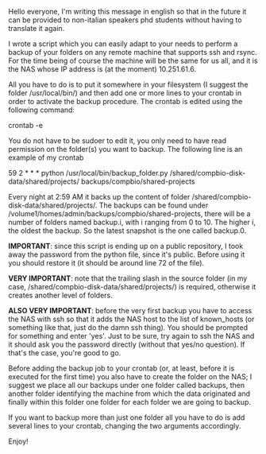 Hello everyone, I'm writing this message in english so that in the future it can be provided to non-italian speakers phd students without having to translate it again.

I wrote a script which you can easily adapt to your needs to perform a backup of your folders on any remote machine that supports ssh and rsync. For the time being of course the machine will be the same for us all, and it is the NAS whose IP address is (at the moment) 10.251.61.6.

All you have to do is to put it somewhere in your filesystem (I suggest the folder /usr/local/bin/) and then add one or more lines to your crontab in order to activate the backup procedure. The crontab is edited using the following command:

crontab -e

You do not have to be sudoer to edit it, you only need to have read permission on the folder(s) you want to backup. The following line is an example of my crontab

59 2 * * * python /usr/local/bin/backup_folder.py /shared/compbio-disk-data/shared/projects/ backups/compbio/shared-projects

Every night at 2:59 AM it backs up the content of folder /shared/compbio-disk-data/shared/projects/. The backups can be found under /volume1/homes/admin/backups/compbio/shared-projects, there will be a number of folders named backup.i, with i ranging from 0 to 10. The higher i, the oldest the backup. So the latest snapshot is the one called backup.0.

**IMPORTANT**: since this script is ending up on a public repository, I took
away the password from the python file, since it's public. Before using it you
should restore it (it should be around line 72 of the file).

**VERY IMPORTANT**: note that the trailing slash in the source folder (in my case, /shared/compbio-disk-data/shared/projects/) is required, otherwise it creates another level of folders.

**ALSO VERY IMPORTANT**: before the very first backup you have to access the NAS with ssh so that it adds the NAS host to the list of known_hosts (or something like that, just do the damn ssh thing). You should be prompted for something and enter 'yes'. Just to be sure, try again to ssh the NAS and it should ask you the password directly (without that yes/no question). If that's the case, you're good to go.

Before adding the backup job to your crontab (or, at least, before it is executed for the first time) you also have to create the folder on the NAS; I suggest we place all our backups under one folder called backups, then another folder identifying the machine from which the data originated and finally within this folder one folder for each folder we are going to backup.

If you want to backup more than just one folder all you have to do is add several lines to your crontab, changing the two arguments accordingly.

Enjoy!
